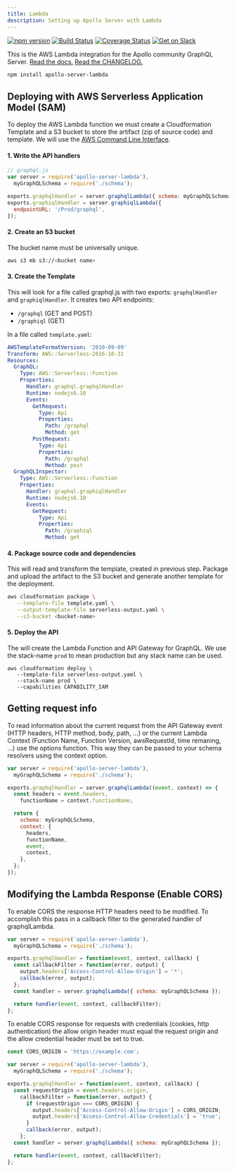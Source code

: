 ```yaml
---
title: Lambda
description: Setting up Apollo Server with Lambda
---
```


[![npm version](https://badge.fury.io/js/apollo-server-core.svg)](https://badge.fury.io/js/apollo-server-core) [![Build Status](https://circleci.com/gh/apollographql/apollo-cache-control-js.svg?style=svg)](https://circleci.com/gh/apollographql/apollo-cache-control-js) [![Coverage Status](https://coveralls.io/repos/github/apollographql/apollo-server/badge.svg?branch=master)](https://coveralls.io/github/apollographql/apollo-server?branch=master) [![Get on Slack](https://img.shields.io/badge/slack-join-orange.svg)](https://www.apollographql.com/#slack)

This is the AWS Lambda integration for the Apollo community GraphQL Server. [Read the docs.](https://www.apollographql.com/docs/apollo-server/) [Read the CHANGELOG.](https://github.com/apollographql/apollo-server/blob/master/CHANGELOG.md)

```sh
npm install apollo-server-lambda
```

<h2 id="deploying" title="Deploying with SAM">Deploying with AWS Serverless Application Model (SAM)</h2>

To deploy the AWS Lambda function we must create a Cloudformation Template and a S3 bucket to store the artifact (zip of source code) and template. We will use the [AWS Command Line Interface](https://aws.amazon.com/cli/).

#### 1. Write the API handlers

```js
// graphql.js
var server = require('apollo-server-lambda'),
  myGraphQLSchema = require('./schema');

exports.graphqlHandler = server.graphqlLambda({ schema: myGraphQLSchema });
exports.graphiqlHandler = server.graphiqlLambda({
  endpointURL: '/Prod/graphql',
});
```

#### 2. Create an S3 bucket

The bucket name must be universally unique.

```bash
aws s3 mb s3://<bucket name>
```

#### 3. Create the Template

This will look for a file called graphql.js with two exports: `graphqlHandler` and `graphiqlHandler`. It creates two API endpoints:

- `/graphql` (GET and POST)
- `/graphiql` (GET)

In a file called `template.yaml`:

```yaml
AWSTemplateFormatVersion: '2010-09-09'
Transform: AWS::Serverless-2016-10-31
Resources:
  GraphQL:
    Type: AWS::Serverless::Function
    Properties:
      Handler: graphql.graphqlHandler
      Runtime: nodejs6.10
      Events:
        GetRequest:
          Type: Api
          Properties:
            Path: /graphql
            Method: get
        PostRequest:
          Type: Api
          Properties:
            Path: /graphql
            Method: post
  GraphQLInspector:
    Type: AWS::Serverless::Function
    Properties:
      Handler: graphql.graphiqlHandler
      Runtime: nodejs6.10
      Events:
        GetRequest:
          Type: Api
          Properties:
            Path: /graphiql
            Method: get
```

#### 4. Package source code and dependencies

This will read and transform the template, created in previous step. Package and upload the artifact to the S3 bucket and generate another template for the deployment.

```sh
aws cloudformation package \
   --template-file template.yaml \
   --output-template-file serverless-output.yaml \
   --s3-bucket <bucket-name>
```

#### 5. Deploy the API

The will create the Lambda Function and API Gateway for GraphQL. We use the stack-name `prod` to mean production but any stack name can be used.

```
aws cloudformation deploy \
   --template-file serverless-output.yaml \
   --stack-name prod \
   --capabilities CAPABILITY_IAM
```

<h2 id="request-info" title="Getting request info">Getting request info</h2>

To read information about the current request from the API Gateway event (HTTP headers, HTTP method, body, path, ...) or the current Lambda Context (Function Name, Function Version, awsRequestId, time remaning, ...) use the options function. This way they can be passed to your schema resolvers using the context option.

```js
var server = require('apollo-server-lambda'),
  myGraphQLSchema = require('./schema');

exports.graphqlHandler = server.graphqlLambda((event, context) => {
  const headers = event.headers,
    functionName = context.functionName;

  return {
    schema: myGraphQLSchema,
    context: {
      headers,
      functionName,
      event,
      context,
    },
  };
});
```

<h2 id="modifying-response" title="Modifying the response">Modifying the Lambda Response (Enable CORS)</h2>

To enable CORS the response HTTP headers need to be modified. To accomplish this pass in a callback filter to the generated handler of graphqlLambda.

```js
var server = require('apollo-server-lambda'),
  myGraphQLSchema = require('./schema');

exports.graphqlHandler = function(event, context, callback) {
  const callbackFilter = function(error, output) {
    output.headers['Access-Control-Allow-Origin'] = '*';
    callback(error, output);
  };
  const handler = server.graphqlLambda({ schema: myGraphQLSchema });

  return handler(event, context, callbackFilter);
};
```

To enable CORS response for requests with credentials (cookies, http authentication) the allow origin header must equal the request origin and the allow credential header must be set to true.

```js
const CORS_ORIGIN = 'https://example.com';

var server = require('apollo-server-lambda'),
  myGraphQLSchema = require('./schema');

exports.graphqlHandler = function(event, context, callback) {
  const requestOrigin = event.headers.origin,
    callbackFilter = function(error, output) {
      if (requestOrigin === CORS_ORIGIN) {
        output.headers['Access-Control-Allow-Origin'] = CORS_ORIGIN;
        output.headers['Access-Control-Allow-Credentials'] = 'true';
      }
      callback(error, output);
    };
  const handler = server.graphqlLambda({ schema: myGraphQLSchema });

  return handler(event, context, callbackFilter);
};
```
